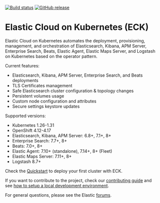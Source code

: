 
[![Build status](https://badge.buildkite.com/8fe262ce6fc1da017fc91c35465c1fe0addbc94c38afc9f04b.svg?branch=main)](https://buildkite.com/elastic/cloud-on-k8s-operator)
[![GitHub release](https://img.shields.io/github/v/release/elastic/cloud-on-k8s.svg)](https://github.com/elastic/cloud-on-k8s/releases/latest)

# Elastic Cloud on Kubernetes (ECK)

Elastic Cloud on Kubernetes automates the deployment, provisioning, management, and orchestration of Elasticsearch, Kibana, APM Server, Enterprise Search, Beats, Elastic Agent, Elastic Maps Server, and Logstash on Kubernetes based on the operator pattern.

Current features:

*  Elasticsearch, Kibana, APM Server, Enterprise Search, and Beats deployments
*  TLS Certificates management
*  Safe Elasticsearch cluster configuration & topology changes
*  Persistent volumes usage
*  Custom node configuration and attributes
*  Secure settings keystore updates

Supported versions:

*  Kubernetes 1.26-1.31
*  OpenShift 4.12-4.17
*  Elasticsearch, Kibana, APM Server: 6.8+, 7.1+, 8+
*  Enterprise Search: 7.7+, 8+
*  Beats: 7.0+, 8+
*  Elastic Agent: 7.10+ (standalone), 7.14+, 8+ (Fleet)
*  Elastic Maps Server: 7.11+, 8+
*  Logstash 8.7+

Check the [Quickstart](https://www.elastic.co/guide/en/cloud-on-k8s/current/k8s-quickstart.html) to deploy your first cluster with ECK.

If you want to contribute to the project, check our [contributing guide](CONTRIBUTING.md) and see [how to setup a local development environment](dev-setup.md).

For general questions, please see the Elastic [forums](https://discuss.elastic.co/c/eck).
